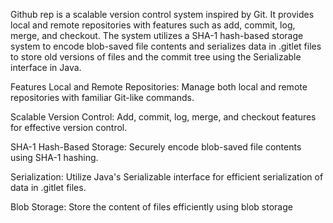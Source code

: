 
Github rep is a scalable version control system inspired by Git. It provides local and remote repositories with features such as add, commit, log, merge, and checkout. The system utilizes a SHA-1 hash-based storage system to encode blob-saved file contents and serializes data in .gitlet files to store old versions of files and the commit tree using the Serializable interface in Java.

Features
Local and Remote Repositories: Manage both local and remote repositories with familiar Git-like commands.

Scalable Version Control: Add, commit, log, merge, and checkout features for effective version control.

SHA-1 Hash-Based Storage: Securely encode blob-saved file contents using SHA-1 hashing.

Serialization: Utilize Java's Serializable interface for efficient serialization of data in .gitlet files.

Blob Storage: Store the content of files efficiently using blob storage
